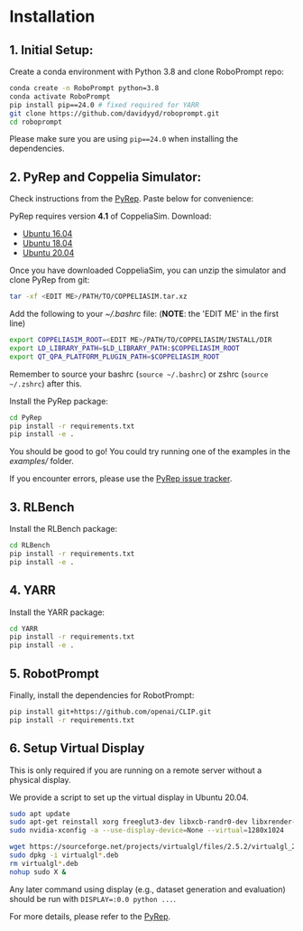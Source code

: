 # Installation

## 1. Initial Setup:
Create a conda environment with Python 3.8 and clone RoboPrompt repo:
```bash
conda create -n RoboPrompt python=3.8
conda activate RoboPrompt
pip install pip==24.0 # fixed required for YARR
git clone https://github.com/davidyyd/roboprompt.git
cd roboprompt
```

Please make sure you are using `pip==24.0` when installing the dependencies.

## 2. PyRep and Coppelia Simulator:

Check instructions from the [PyRep](https://github.com/stepjam/PyRep). Paste below for convenience:

PyRep requires version **4.1** of CoppeliaSim. Download: 
- [Ubuntu 16.04](https://downloads.coppeliarobotics.com/V4_1_0/CoppeliaSim_Player_V4_1_0_Ubuntu16_04.tar.xz)
- [Ubuntu 18.04](https://downloads.coppeliarobotics.com/V4_1_0/CoppeliaSim_Player_V4_1_0_Ubuntu18_04.tar.xz)
- [Ubuntu 20.04](https://www.coppeliarobotics.com/previousVersions#)

Once you have downloaded CoppeliaSim, you can unzip the simulator and clone PyRep from git:

```bash
tar -xf <EDIT ME>/PATH/TO/COPPELIASIM.tar.xz
```

Add the following to your *~/.bashrc* file: (__NOTE__: the 'EDIT ME' in the first line)

```bash
export COPPELIASIM_ROOT=<EDIT ME>/PATH/TO/COPPELIASIM/INSTALL/DIR
export LD_LIBRARY_PATH=$LD_LIBRARY_PATH:$COPPELIASIM_ROOT
export QT_QPA_PLATFORM_PLUGIN_PATH=$COPPELIASIM_ROOT
```

Remember to source your bashrc (`source ~/.bashrc`) or 
zshrc (`source ~/.zshrc`) after this.

Install the PyRep package:

```bash
cd PyRep
pip install -r requirements.txt
pip install -e .
```

You should be good to go!
You could try running one of the examples in the *examples/* folder.

If you encounter errors, please use the [PyRep issue tracker](https://github.com/stepjam/PyRep/issues).

## 3. RLBench

Install the RLBench package:
```bash
cd RLBench
pip install -r requirements.txt
pip install -e .
```

## 4. YARR

Install the YARR package:
```bash
cd YARR
pip install -r requirements.txt
pip install -e .
```

## 5. RobotPrompt

Finally, install the dependencies for RobotPrompt:
```bash
pip install git+https://github.com/openai/CLIP.git
pip install -r requirements.txt
```

## 6. Setup Virtual Display

This is only required if you are running on a remote server without a physical display.

We provide a script to set up the virtual display in Ubuntu 20.04.

```bash
sudo apt update
sudo apt-get reinstall xorg freeglut3-dev libxcb-randr0-dev libxrender-dev libxkbcommon-dev libxkbcommon-x11-0 libavcodec-dev libavformat-dev libswscale-dev
sudo nvidia-xconfig -a --use-display-device=None --virtual=1280x1024

wget https://sourceforge.net/projects/virtualgl/files/2.5.2/virtualgl_2.5.2_amd64.deb/download -O virtualgl_2.5.2_amd64.deb
sudo dpkg -i virtualgl*.deb
rm virtualgl*.deb
nohup sudo X &
```

Any later command using display (e.g., dataset generation and evaluation) should be run with `DISPLAY=:0.0 python ...`.

For more details, please refer to the [PyRep](https://github.com/stepjam/PyRep?tab=readme-ov-file#running-headless).

